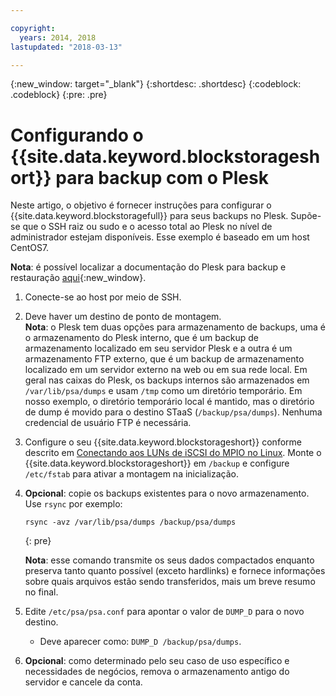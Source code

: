 ```yaml
---

copyright:
  years: 2014, 2018
lastupdated: "2018-03-13"

---
```

{:new_window: target="_blank"}
{:shortdesc: .shortdesc}
{:codeblock: .codeblock}
{:pre: .pre}
 
# Configurando o {{site.data.keyword.blockstorageshort}} para backup com o Plesk

Neste artigo, o objetivo é fornecer instruções para configurar o
{{site.data.keyword.blockstoragefull}} para seus backups no Plesk. Supõe-se que o SSH
raiz ou sudo e o acesso total ao Plesk no nível de administrador estejam disponíveis. Esse exemplo é
baseado em um host CentOS7.

**Nota**: é possível localizar a documentação do Plesk para backup e restauração
[aqui](https://docs.plesk.com/en-US/12.5/administrator-guide/backing-up-and-restoration.59256/){:new_window}.

1. Conecte-se ao host por meio de SSH.

2. Deve haver um destino de ponto de montagem. <br />
   **Nota**: o Plesk tem duas opções para armazenamento de backups, uma é o
armazenamento do Plesk interno, que é um backup de armazenamento localizado em seu servidor Plesk e a outra é um
armazenamento FTP externo, que é um backup de armazenamento localizado em um servidor externo na web ou em sua
rede local. Em geral nas caixas do Plesk, os backups internos são armazenados em
`/var/lib/psa/dumps` e usam `/tmp` como um diretório temporário. Em nosso
exemplo, o diretório temporário local é mantido, mas o diretório de dump é movido para o destino STaaS
(`/backup/psa/dumps`). Nenhuma credencial de usuário FTP é necessária.
   
3. Configure o seu {{site.data.keyword.blockstorageshort}} conforme descrito em [Conectando aos LUNs de iSCSI do MPIO no Linux](accessing_block_storage_linux.html). 
Monte o {{site.data.keyword.blockstorageshort}} em `/backup` e configure
`/etc/fstab` para ativar a montagem na inicialização.

4. **Opcional**: copie os backups existentes para o novo armazenamento. Use `rsync` por exemplo:
   ```
   rsync -avz /var/lib/psa/dumps /backup/psa/dumps
   ```
   {: pre}
    
    **Nota**: esse comando transmite os seus dados compactados enquanto preserva tanto quanto possível (exceto hardlinks) e fornece informações sobre quais arquivos estão sendo transferidos, mais um breve resumo no final.
    
5. Edite `/etc/psa/psa.conf` para apontar o valor de `DUMP_D` para
o novo destino. 
    -  Deve aparecer como: `DUMP_D /backup/psa/dumps`. 

6. **Opcional**: como determinado pelo seu caso de uso específico e necessidades de negócios, remova o armazenamento antigo do servidor e cancele da conta.


